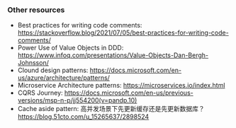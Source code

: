 ### Other resources

* Best practices for writing code comments: https://stackoverflow.blog/2021/07/05/best-practices-for-writing-code-comments/
* Power Use of Value Objects in DDD: https://www.infoq.com/presentations/Value-Objects-Dan-Bergh-Johnsson/
* Clound design patterns: https://docs.microsoft.com/en-us/azure/architecture/patterns/
* Microservice Architecture patterns: https://microservices.io/index.html
* CQRS Journey: https://docs.microsoft.com/en-us/previous-versions/msp-n-p/jj554200(v=pandp.10)
* Cache aside pattern: 高并发场景下先更新缓存还是先更新数据库？https://blog.51cto.com/u_15265637/2898524
